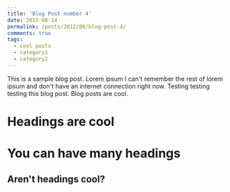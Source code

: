 ```yaml
---
title: 'Blog Post number 4'
date: 2015-08-14
permalink: /posts/2012/08/blog-post-4/
comments: true
tags:
  - cool posts
  - category1
  - category2
---
```


This is a sample blog post. Lorem ipsum I can't remember the rest of lorem ipsum and don't have an internet connection right now. Testing testing testing this blog post. Blog posts are cool.

Headings are cool
======

You can have many headings
======

Aren't headings cool?
------

